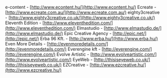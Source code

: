 e-content - [http://www.econtent.hu/](http://www.econtent.hu/)
Ecreate - [http://www.ecreate.com.au/](http://www.ecreate.com.au/)
eighty3creative - [http://www.eighty3creative.co.uk/](http://www.eighty3creative.co.uk/)
Eleventh Edition - [http://www.eleventhedition.com/](http://www.eleventhedition.com/)
Elmastudio - [http://www.elmastudio.de/](http://www.elmastudio.de/)
Epic Creative Agency - [http://epic.net/](http://epic.net/)
Erba 96 Kft. - [http://www.erba.hu/](http://www.erba.hu/)
Even More Details - [http://evenmoredetails.com/](http://evenmoredetails.com/)
Everengine kft - [http://everengine.com/](http://everengine.com/)
Evolve Artistic - [http://www.evolveartistic.com/](http://www.evolveartistic.com/)
EyeWeb - [http://thisiseyeweb.co.uk/](http://thisiseyeweb.co.uk/)
EZCreative - [http://www.ezcreative.hu/](http://www.ezcreative.hu/)